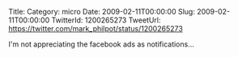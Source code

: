 Title: 
Category: micro
Date: 2009-02-11T00:00:00
Slug: 2009-02-11T00:00:00
TwitterId: 1200265273
TweetUrl: https://twitter.com/mark_philpot/status/1200265273

I'm not appreciating the facebook ads as notifications...